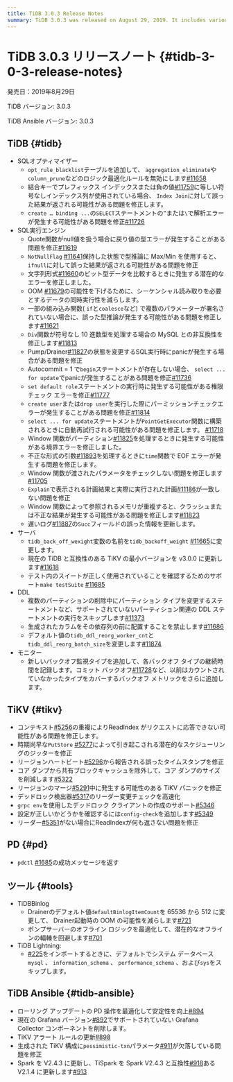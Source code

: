 ```yaml
---
title: TiDB 3.0.3 Release Notes
summary: TiDB 3.0.3 was released on August 29, 2019. It includes various fixes and updates for SQL optimizer, SQL execution engine, server, DDL, monitor, TiKV, PD, TiDB Binlog, TiDB Lightning, and TiDB Ansible. Notable fixes include issues with incorrect results, type errors, panic occurrences, and permission check errors. The release also optimizes PD operations, removes unsupported Grafana Collector components, and updates TiKV alerting rules. Additionally, TiDB Ansible now supports Spark V2.4.3 and TiSpark V2.1.4.
---
```


# TiDB 3.0.3 リリースノート {#tidb-3-0-3-release-notes}

発売日：2019年8月29日

TiDB バージョン: 3.0.3

TiDB Ansible バージョン: 3.0.3

## TiDB {#tidb}

-   SQLオプティマイザー
    -   `opt_rule_blacklist`テーブルを追加して、 `aggregation_eliminate`や`column_prune`などのロジック最適化ルールを無効にします[#11658](https://github.com/pingcap/tidb/pull/11658)
    -   結合キーでプレフィックス インデックスまたは負の値[#11759](https://github.com/pingcap/tidb/pull/11759)に等しい符号なしインデックス列が使用されている場合、 `Index Join`に対して誤った結果が返される可能性がある問題を修正します。
    -   `create … binding ...`の`SELECT`ステートメントの`”`または`\`で解析エラーが発生する可能性がある問題を修正[#11726](https://github.com/pingcap/tidb/pull/11726)
-   SQL実行エンジン
    -   Quote関数がnull値を扱う場合に戻り値の型エラーが発生することがある問題を修正[#11619](https://github.com/pingcap/tidb/pull/11619)
    -   `NotNullFlag` [#11641](https://github.com/pingcap/tidb/pull/11641)保持した状態で型推論に Max/Min を使用すると、 `ifnull`に対して誤った結果が返される可能性がある問題を修正
    -   文字列形式[#11660](https://github.com/pingcap/tidb/pull/11660)のビット型データを比較するときに発生する潜在的なエラーを修正しました。
    -   OOM [#11679](https://github.com/pingcap/tidb/pull/11679)の可能性を下げるために、シーケンシャル読み取りを必要とするデータの同時実行性を減らします。
    -   一部の組み込み関数( `if`と`coalesce`など) で複数のパラメーターが署名されていない場合に、誤った型推論が発生する可能性がある問題を修正します[#11621](https://github.com/pingcap/tidb/pull/11621)
    -   `Div`関数が符号なし 10 進数型を処理する場合の MySQL との非互換性を修正します[#11813](https://github.com/pingcap/tidb/pull/11813)
    -   Pump/Drainer[#11827](https://github.com/pingcap/tidb/pull/11827)の状態を変更するSQL実行時にpanicが発生する場合がある問題を修正
    -   Autocommit = 1 で`begin`ステートメントが存在しない場合、 `select ... for update`でpanicが発生することがある問題を修正[#11736](https://github.com/pingcap/tidb/pull/11736)
    -   `set default role`ステートメントの実行時に発生する可能性がある権限チェック エラーを修正[#11777](https://github.com/pingcap/tidb/pull/11777)
    -   `create user`または`drop user`を実行した際にパーミッションチェックエラーが発生することがある問題を修正[#11814](https://github.com/pingcap/tidb/pull/11814)
    -   `select ... for update`ステートメントが`PointGetExecutor`関数に構築されるときに自動再試行される可能性がある問題を修正します。 [#11718](https://github.com/pingcap/tidb/pull/11718)
    -   Window 関数がパーティション[#11825](https://github.com/pingcap/tidb/pull/11825)を処理するときに発生する可能性がある境界エラーを修正しました。
    -   不正な形式の引数[#11893](https://github.com/pingcap/tidb/pull/11893)を処理するときに`time`関数で EOF エラーが発生する問題を修正します。
    -   Window 関数が渡されたパラメータをチェックしない問題を修正します[#11705](https://github.com/pingcap/tidb/pull/11705)
    -   `Explain`で表示される計画結果と実際に実行された計画[#11186](https://github.com/pingcap/tidb/pull/11186)が一致しない問題を修正
    -   Window 関数によって参照されるメモリが重複すると、クラッシュまたは不正な結果が発生する可能性がある問題を修正します[#11823](https://github.com/pingcap/tidb/pull/11823)
    -   遅いログ[#11887](https://github.com/pingcap/tidb/pull/11887)の`Succ`フィールドの誤った情報を更新します。
-   サーバ
    -   `tidb_back_off_wexight`変数の名前を`tidb_backoff_weight` [#11665](https://github.com/pingcap/tidb/pull/11665)に変更します。
    -   現在の TiDB と互換性のある TiKV の最小バージョンを v3.0.0 に更新します[#11618](https://github.com/pingcap/tidb/pull/11618)
    -   テスト内のスイートが正しく使用されていることを確認するためのサポート`make testSuite` [#11685](https://github.com/pingcap/tidb/pull/11685)
-   DDL
    -   複数のパーティションの削除中にパーティション タイプを変更するステートメントなど、サポートされていないパーティション関連の DDL ステートメントの実行をスキップします[#11373](https://github.com/pingcap/tidb/pull/11373)
    -   生成されたカラムをその依存列の前に配置することを禁止します[#11686](https://github.com/pingcap/tidb/pull/11686)
    -   デフォルト値の`tidb_ddl_reorg_worker_cnt`と`tidb_ddl_reorg_batch_size`を変更します[#11874](https://github.com/pingcap/tidb/pull/11874)
-   モニター
    -   新しいバックオフ監視タイプを追加して、各バックオフ タイプの継続時間を記録します。コミット バックオフ[#11728](https://github.com/pingcap/tidb/pull/11728)など、以前はカウントされていなかったタイプをカバーするバックオフ メトリックをさらに追加します。

## TiKV {#tikv}

-   コンテキスト[#5256](https://github.com/tikv/tikv/pull/5256)の重複によりReadIndex がリクエストに応答できない可能性がある問題を修正します。
-   時期尚早な`PutStore` [#5277](https://github.com/tikv/tikv/pull/5277)によって引き起こされる潜在的なスケジューリングのジッターを修正
-   リージョンハートビート[#5296](https://github.com/tikv/tikv/pull/5296)から報告される誤ったタイムスタンプを修正
-   コア ダンプから共有ブロックキャッシュを除外して、コア ダンプのサイズを削減します[#5322](https://github.com/tikv/tikv/pull/5322)
-   リージョンのマージ[#5291](https://github.com/tikv/tikv/pull/5291)中に発生する可能性のある TiKV パニックを修正
-   デッドロック検出器[#5317](https://github.com/tikv/tikv/pull/5317)のリーダー変更チェックを高速化
-   `grpc env`を使用したデッドロック クライアントの作成のサポート[#5346](https://github.com/tikv/tikv/pull/5346)
-   設定が正しいかどうかを確認するには`config-check`を追加します[#5349](https://github.com/tikv/tikv/pull/5349)
-   リーダー[#5351](https://github.com/tikv/tikv/pull/5351)がない場合にReadIndexが何も返さない問題を修正

## PD {#pd}

-   `pdctl` [#1685](https://github.com/pingcap/pd/pull/1685)の成功メッセージを返す

## ツール {#tools}

-   TiDBBinlog
    -   Drainerのデフォルト値`defaultBinlogItemCount`を 65536 から 512 に変更して、 Drainer起動時の OOM の可能性を減らします[#721](https://github.com/pingcap/tidb-binlog/pull/721)
    -   ポンプサーバーのオフライン ロジックを最適化して、潜在的なオフラインの輻輳を回避します[#701](https://github.com/pingcap/tidb-binlog/pull/701)
-   TiDB Lightning:
    -   [#225](https://github.com/pingcap/tidb-lightning/pull/225)をインポートするときに、デフォルトでシステム データベース`mysql` 、 `information_schema` 、 `performance_schema` 、および`sys`をスキップします。

## TiDB Ansible {#tidb-ansible}

-   ローリング アップデートの PD 操作を最適化して安定性を向上[#894](https://github.com/pingcap/tidb-ansible/pull/894)
-   現在の Grafana バージョン[#892](https://github.com/pingcap/tidb-ansible/pull/892)でサポートされていない Grafana Collector コンポーネントを削除します。
-   TiKV アラート ルールの更新[#898](https://github.com/pingcap/tidb-ansible/pull/898)
-   生成された TiKV 構成に`pessimistic-txn`パラメータ[#911](https://github.com/pingcap/tidb-ansible/pull/911)が欠落している問題を修正
-   Spark を V2.4.3 に更新し、TiSpark を Spark V2.4.3 と互換性[#918](https://github.com/pingcap/tidb-ansible/pull/918)ある V2.1.4 に更新します[#913](https://github.com/pingcap/tidb-ansible/pull/913)
